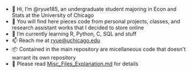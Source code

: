 - 👋 Hi, I’m @ryue185, an undergraduate student majoring in Econ and Stats at the University of Chicago
- 👀 You will find here pieces code from personal projects, classes, and research assistant works that I decided to store online 
- 🌱 I’m currently learning R, Python, C, SQL and stuff
- 📫 Reach me at ryue@uchicago.edu
- 📦 Contained in the main repository are micellaneous code that doesn't warrant its own repository
- 📄 Please read [Misc_Files_Explanation.md](https://github.com/ryue185/ryue185/blob/main/Misc_Files_Explanations.md) for details
<!---
ryue185/ryue185 is a ✨ special ✨ repository because its `README.md` (this file) appears on your GitHub profile.
You can click the Preview link to take a look at your changes.
--->
